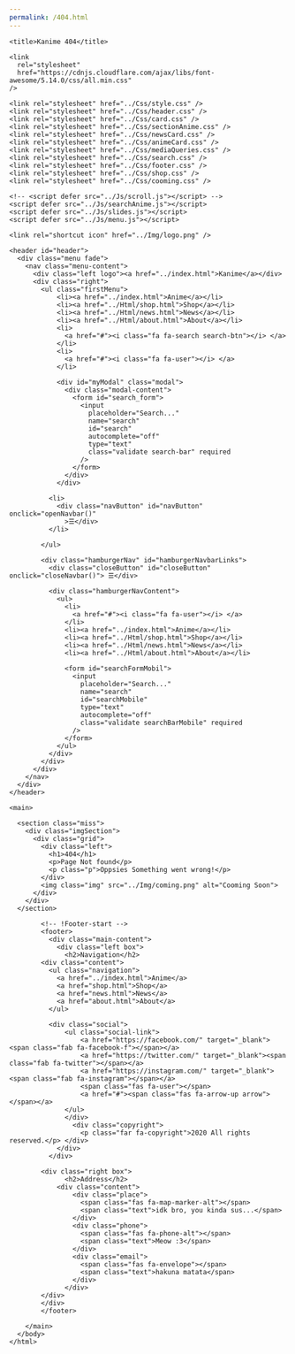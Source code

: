 ```yaml
---
permalink: /404.html
---
```


<!DOCTYPE html>
<html lang="en">
  <head>
    <meta charset="UTF-8" />
    <meta http-equiv="X-UA-Compatible" content="IE=edge" />
    <meta name="viewport" content="width=device-width, initial-scale=1.0" />
    <meta name="description" content="A website about Anime." />

    <title>Kanime 404</title>

    <link
      rel="stylesheet"
      href="https://cdnjs.cloudflare.com/ajax/libs/font-awesome/5.14.0/css/all.min.css"
    />

    <link rel="stylesheet" href="../Css/style.css" />
    <link rel="stylesheet" href="../Css/header.css" />
    <link rel="stylesheet" href="../Css/card.css" />
    <link rel="stylesheet" href="../Css/sectionAnime.css" />
    <link rel="stylesheet" href="../Css/newsCard.css" />
    <link rel="stylesheet" href="../Css/animeCard.css" />
    <link rel="stylesheet" href="../Css/mediaQueries.css" />
    <link rel="stylesheet" href="../Css/search.css" />
    <link rel="stylesheet" href="../Css/footer.css" />
    <link rel="stylesheet" href="../Css/shop.css" />
    <link rel="stylesheet" href="../Css/cooming.css" />

    <!-- <script defer src="../Js/scroll.js"></script> -->
    <script defer src="../Js/searchAnime.js"></script> 
    <script defer src="../Js/slides.js"></script>
    <script defer src="../Js/menu.js"></script>

    <link rel="shortcut icon" href="../Img/logo.png" />
  </head>
  <body>

    <header id="header">
      <div class="menu fade">
        <nav class="menu-content">
          <div class="left logo"><a href="../index.html">Kanime</a></div>
          <div class="right">
            <ul class="firstMenu">
                <li><a href="../index.html">Anime</a></li>
                <li><a href="../Html/shop.html">Shop</a></li>
                <li><a href="../Html/news.html">News</a></li>
                <li><a href="../Html/about.html">About</a></li>
                <li>
                  <a href="#"><i class="fa fa-search search-btn"></i> </a>
                </li>
                <li>
                  <a href="#"><i class="fa fa-user"></i> </a>
                </li>

                <div id="myModal" class="modal">
                  <div class="modal-content">
                    <form id="search_form">
                      <input
                        placeholder="Search..."
                        name="search"
                        id="search"
                        autocomplete="off"
                        type="text"
                        class="validate search-bar" required
                      />
                    </form>
                  </div>
                </div>

              <li>
                <div class="navButton" id="navButton" onclick="openNavbar()"
                  >☰</div>
              </li>

            </ul>

            <div class="hamburgerNav" id="hamburgerNavbarLinks">
              <div class="closeButton" id="closeButton" onclick="closeNavbar()"> ☰</div>

              <div class="hamburgerNavContent">
                <ul>
                  <li>
                    <a href="#"><i class="fa fa-user"></i> </a>
                  </li>
                  <li><a href="../index.html">Anime</a></li>
                  <li><a href="../Html/shop.html">Shop</a></li>
                  <li><a href="../Html/news.html">News</a></li>
                  <li><a href="../Html/about.html">About</a></li>

                  <form id="searchFormMobil">
                    <input
                      placeholder="Search..."
                      name="search"
                      id="searchMobile"
                      type="text"
                      autocomplete="off"
                      class="validate searchBarMobile" required
                    />
                  </form>
                </ul>
              </div>
            </div>
          </div>
        </nav>
      </div>
    </header>

    <main>

      <section class="miss">
        <div class="imgSection">
          <div class="grid">
            <div class="left">
              <h1>404</h1>
              <p>Page Not found</p>
              <p class="p">Oppsies Something went wrong!</p>
            </div>
            <img class="img" src="../Img/coming.png" alt="Cooming Soon">
          </div>
        </div>
      </section>

            <!-- !Footer-start -->
            <footer>
              <div class="main-content">
                <div class="left box">
                  <h2>Navigation</h2>
            <div class="content">
              <ul class="navigation">
                <a href="../index.html">Anime</a>
                <a href="shop.html">Shop</a>
                <a href="news.html">News</a>
                <a href="about.html">About</a>
              </ul>

              <div class="social">
                  <ul class="social-link">
                      <a href="https://facebook.com/" target="_blank"><span class="fab fa-facebook-f"></span></a>
                      <a href="https://twitter.com/" target="_blank"><span class="fab fa-twitter"></span></a>
                      <a href="https://instagram.com/" target="_blank"><span class="fab fa-instagram"></span></a>
                      <span class="fas fa-user"></span>
                      <a href="#"><span class="fas fa-arrow-up arrow"></span></a>
                  </ul>
                  </div>
                    <div class="copyright">
                      <p class="far fa-copyright">2020 All rights reserved.</p> </div>
                </div>
              </div>

            <div class="right box">
                  <h2>Address</h2>
                <div class="content">
                    <div class="place">
                      <span class="fas fa-map-marker-alt"></span>
                      <span class="text">idk bro, you kinda sus...</span>
                    </div>
                    <div class="phone">
                      <span class="fas fa-phone-alt"></span>
                      <span class="text">Meow :3</span>
                    </div>
                    <div class="email">
                      <span class="fas fa-envelope"></span>
                      <span class="text">hakuna matata</span>
                    </div>
                  </div>
            </div>
            </div>
            </footer>

        </main>
      </body>
    </html>
